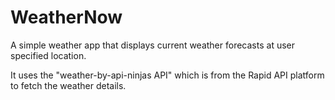 # WeatherNow
A simple weather app that displays current weather forecasts at user specified location.

It uses the "weather-by-api-ninjas API" which is from the Rapid API platform to fetch the weather details.


